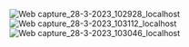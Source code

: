 ![Web capture_28-3-2023_102928_localhost](https://user-images.githubusercontent.com/114923297/228134132-73c173f7-63a5-48b7-8356-8bcd42953b9b.jpeg)
![Web capture_28-3-2023_103112_localhost](https://user-images.githubusercontent.com/114923297/228134235-03aa19b2-eb4c-49d8-adfd-6e4d34b80979.jpeg)
![Web capture_28-3-2023_103046_localhost](https://user-images.githubusercontent.com/114923297/228134255-57b7bb85-ada1-4327-815d-3ba2b381fa0a.jpeg)
